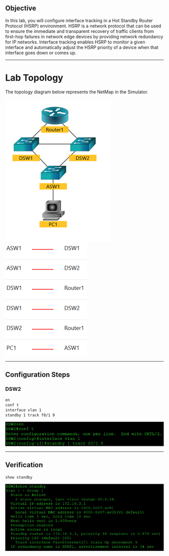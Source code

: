## Objective
In this lab, you will configure interface tracking in a Hot Standby Router Protocol (HSRP) environment. HSRP is a network protocol that can be used to ensure the immediate and transparent recovery of traffic clients from first-hop failures in network edge devices by providing network redundancy for IP networks. Interface tracking enables HSRP to monitor a given interface and automatically adjust the HSRP priority of a device when that interface goes down or comes up.

---

# Lab Topology
The topology diagram below represents the NetMap in the Simulator.

![topology](https://github.com/nickbruggen90/Boson-NetSim-Labs/blob/main/Images2/Screenshot%202025-05-23%20110055.png)
![connections chart](https://github.com/nickbruggen90/Boson-NetSim-Labs/blob/main/Images2/Screenshot%202025-05-23%20110110.png)

---

## Configuration Steps
### DSW2
```cisco
en
conf t
interface vlan 1
standby 1 track f0/1 9
```
![DSW2 commands](https://github.com/nickbruggen90/Boson-NetSim-Labs/blob/main/Images2/Screenshot%202025-05-23%20110138.png)

---

## Verification
```cisco
show standby
```
![DSW2 verification](https://github.com/nickbruggen90/Boson-NetSim-Labs/blob/main/Images2/Screenshot%202025-05-23%20110146.png)
